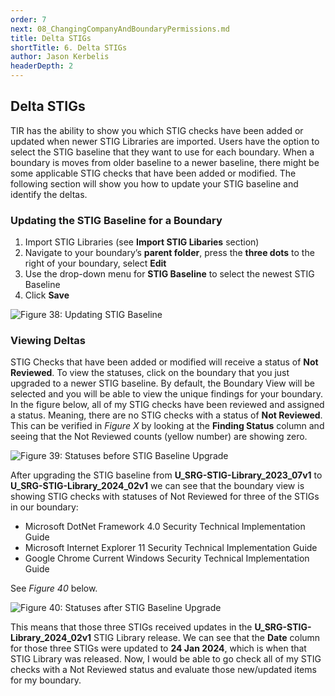 ```yaml
---
order: 7
next: 08_ChangingCompanyAndBoundaryPermissions.md
title: Delta STIGs
shortTitle: 6. Delta STIGs
author: Jason Kerbelis
headerDepth: 2
---
```


## Delta STIGs

TIR has the ability to show you which STIG checks have been added or updated when newer STIG Libraries are imported. Users have the option to select the STIG baseline that they want to use for each boundary. When a boundary is moves from older baseline to a newer baseline, there might be some applicable STIG checks that have been added or modified. The following section will show you how to update your STIG baseline and identify the deltas.

### Updating the STIG Baseline for a Boundary

1. Import STIG Libraries (see **Import STIG Libaries** section)
2. Navigate to your boundary’s **parent folder**, press the **three dots** to the right of your boundary, select **Edit**
3. Use the drop-down menu for **STIG Baseline** to select the newest STIG Baseline
4. Click **Save**

![Figure 38: Updating STIG Baseline](./assets/admin-guide/Boundaries_STIGBaseline.png "Figure 38: Updating STIG Baseline")

### Viewing Deltas

STIG Checks that have been added or modified will receive a status of **Not Reviewed**. To view the statuses, click on the boundary that you just upgraded to a newer STIG baseline. By default, the Boundary View will be selected and you will be able to view the unique findings for your boundary. In the figure below, all of my STIG checks have been reviewed and assigned a status. Meaning, there are no STIG checks with a status of **Not Reviewed**. This can be verified in *Figure X* by looking at the **Finding Status** column and seeing that the Not Reviewed counts (yellow number) are showing zero.

![Figure 39: Statuses before STIG Baseline Upgrade](./assets/admin-guide/DeltaSTIGs-Pre.png "Figure 39: Statuses before STIG Baseline Upgrade")

After upgrading the STIG baseline from **U_SRG-STIG-Library_2023_07v1** to **U_SRG-STIG-Library_2024_02v1** we can see that the boundary view is showing STIG checks with statuses of Not Reviewed for three of the STIGs in our boundary:

- Microsoft DotNet Framework 4.0 Security Technical Implementation Guide
- Microsoft Internet Explorer 11 Security Technical Implementation Guide
- Google Chrome Current Windows Security Technical Implementation Guide

See *Figure 40* below.

![Figure 40: Statuses after STIG Baseline Upgrade](./assets/admin-guide/DeltaSTIGs-Post.png "Figure 40: Statuses after STIG Baseline Upgrade")

This means that those three STIGs received updates in the **U_SRG-STIG-Library_2024_02v1** STIG Library release. We can see that the **Date** column for those three STIGs were updated to **24 Jan 2024**, which is when that STIG Library was released. Now, I would be able to go check all of my STIG checks with a Not Reviewed status and evaluate those new/updated items for my boundary.

